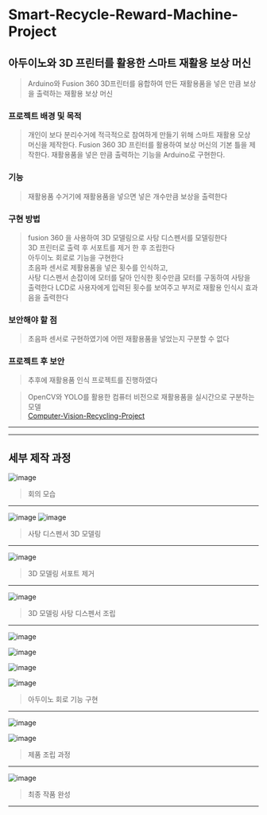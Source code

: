 # Smart-Recycle-Reward-Machine-Project
## 아두이노와 3D 프린터를 활용한 스마트 재활용 보상 머신
> Arduino와 Fusion 360 3D프린터를 융합하여 만든 재활용품을 넣은 만큼 보상을 출력하는 재활용 보상 머신

### 프로젝트 배경 및 목적   
> 개인이 보다 분리수거에 적극적으로 참여하게 만들기 위해 스마트 재활용 모상 머신을 제작한다.
> Fusion 360 3D 프린터를 활용하여 보상 머신의 기본 틀을 제작한다.
> 재활용품을 넣은 만큼 출력하는 기능을 Arduino로 구현한다.    

### 기능   
> 재활용품 수거기에 재활용품을 넣으면 넣은 개수만큼 보상을 출력한다

### 구현 방법
> fusion 360 을 사용하여 3D 모델링으로 사탕 디스펜서를 모델링한다     
> 3D 프린터로 출력 후 서포트를 제거 한 후 조립한다      
> 아두이노 회로로 기능을 구현한다      
> 초음파 센서로 제활용품을 넣은 횟수를 인식하고,     
> 사탕 디스펜서 손잡이에 모터를 달아 인식한 횟수만큼 모터를 구동하여 사탕을 출력한다
> LCD로 사용자에게 입력된 횟수를 보여주고 부저로 재활용 인식시 효과음을 출력한다        

### 보안해야 할 점
> 초음파 센서로 구현하였기에 어떤 재활용품을 넣었는지 구분할 수 없다

### 프로젝트 후 보안
> 추후에 재활용품 인식 프로젝트를 진행하였다       

> OpenCV와 YOLO를 활용한 컴퓨터 비전으로 재활용품을 실시간으로 구분하는 모델       
> [Computer-Vision-Recycling-Project](https://github.com/tina908/Computer-Vision-Recycling-Project)        


***
***
## 세부 제작 과정


![image](https://github.com/tina908/Smart-Recycle-Reward-Machine-Project/assets/68736697/61568ecb-3a4c-4be1-9448-10721461d347)
> 회의 모습

***

![image](https://github.com/tina908/Smart-Recycle-Reward-Machine-Project/assets/68736697/eb7c1e2a-383c-4cea-8241-02679d9db7f3)
![image](https://github.com/tina908/Smart-Recycle-Reward-Machine-Project/assets/68736697/475a27e3-32ef-4f80-93be-a73dae161e1b)
> 사탕 디스펜서 3D 모델링   

***

![image](https://github.com/tina908/Smart-Recycle-Reward-Machine-Project/assets/68736697/56d44f74-a9f3-4fd6-ae58-f8a3d8af684e)
> 3D 모델링 서포트 제거    

***

![image](https://github.com/tina908/Smart-Recycle-Reward-Machine-Project/assets/68736697/4b36f5c4-d889-43c8-b2e1-d0348a64adfd)

> 3D 모델링 사탕 디스펜서 조립    

***


![image](https://github.com/tina908/Smart-Recycle-Reward-Machine-Project/assets/68736697/209b737a-d622-4920-aff1-1b5e0b0010fc)

![image](https://github.com/tina908/Smart-Recycle-Reward-Machine-Project/assets/68736697/e8e07667-e1e3-4b54-937c-86327db04cfa)

![image](https://github.com/tina908/Smart-Recycle-Reward-Machine-Project/assets/68736697/45167251-5d9b-4b5f-874e-e56a8203a8d2)

![image](https://github.com/tina908/Smart-Recycle-Reward-Machine-Project/assets/68736697/40d51618-37d1-40a1-8fc1-d1261a02970e)
> 아두이노 회로 기능 구현       

***

![image](https://github.com/tina908/Smart-Recycle-Reward-Machine-Project/assets/68736697/1cb2b6c1-5f3d-4f6d-81e8-6ae730140c03)

![image](https://github.com/tina908/Smart-Recycle-Reward-Machine-Project/assets/68736697/7dfd43fc-121d-4875-89da-92c97316cac3)

> 제품 조립 과정    

***

![image](https://github.com/tina908/Smart-Recycle-Reward-Machine-Project/assets/68736697/51cc689a-9e9d-43f5-8b22-de094d460174)
> 최종 작품 완성       

***








